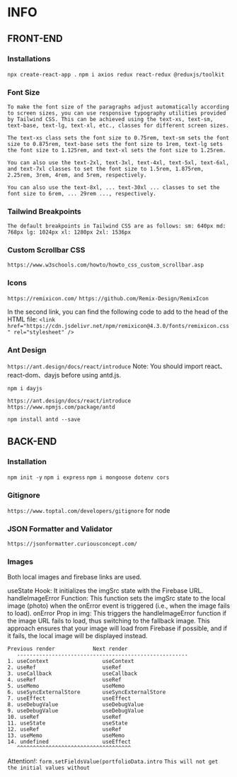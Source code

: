 # INFO

## FRONT-END

### Installations

`npx create-react-app .`
`npm i axios redux react-redux @reduxjs/toolkit`

### Font Size

`To make the font size of the paragraphs adjust automatically according to screen sizes, you can use responsive typography utilities provided by Tailwind CSS. This can be achieved using the text-xs, text-sm, text-base, text-lg, text-xl, etc., classes for different screen sizes.`

`The text-xs class sets the font size to 0.75rem, text-sm sets the font size to 0.875rem, text-base sets the font size to 1rem, text-lg sets the font size to 1.125rem, and text-xl sets the font size to 1.25rem.`

`You can also use the text-2xl, text-3xl, text-4xl, text-5xl, text-6xl, and text-7xl classes to set the font size to 1.5rem, 1.875rem, 2.25rem, 3rem, 4rem, and 5rem, respectively.`

`You can also use the text-8xl, ... text-30xl ... classes to set the font size to 6rem, ... 29rem ..., respectively.`

### Tailwind Breakpoints

`The default breakpoints in Tailwind CSS are as follows:
sm: 640px
md: 768px
lg: 1024px
xl: 1280px
2xl: 1536px`

### Custom Scrollbar CSS

`https://www.w3schools.com/howto/howto_css_custom_scrollbar.asp`

### Icons

`https://remixicon.com/`
`https://github.com/Remix-Design/RemixIcon`

In the second link, you can find the following code to add to the head of the HTML file:
`<link
    href="https://cdn.jsdelivr.net/npm/remixicon@4.3.0/fonts/remixicon.css"
    rel="stylesheet"
/>`

### Ant Design

`https://ant.design/docs/react/introduce`
Note: You should import react、react-dom、dayjs before using antd.js.

`npm i dayjs`

`https://ant.design/docs/react/introduce`
`https://www.npmjs.com/package/antd`

`npm install antd --save`

## BACK-END

### Installation

`npm init -y`
`npm i express`
`npm i mongoose dotenv cors`

### Gitignore

`https://www.toptal.com/developers/gitignore` for node

### JSON Formatter and Validator

`https://jsonformatter.curiousconcept.com/`

### Images

Both local images and firebase links are used.

useState Hook: It initializes the imgSrc state with the Firebase URL.
handleImageError Function: This function sets the imgSrc state to the local image (photo) when the onError event is triggered (i.e., when the image fails to load).
onError Prop in img: This triggers the handleImageError function if the image URL fails to load, thus switching to the fallback image.
This approach ensures that your image will load from Firebase if possible, and if it fails, the local image will be displayed instead.

```Info
Previous render            Next render
   ------------------------------------------------------
1. useContext                 useContext
2. useRef                     useRef
3. useCallback                useCallback
4. useRef                     useRef
5. useMemo                    useMemo
6. useSyncExternalStore       useSyncExternalStore
7. useEffect                  useEffect
8. useDebugValue              useDebugValue
9. useDebugValue              useDebugValue
10. useRef                    useRef
11. useState                  useState
12. useRef                    useRef
13. useMemo                   useMemo
14. undefined                 useEffect
   ^^^^^^^^^^^^^^^^^^^^^^^^^^^^^^^^^^^^
```

Attention!:
`form.setFieldsValue(portfolioData.intro`
`This will not get the initial values without `
